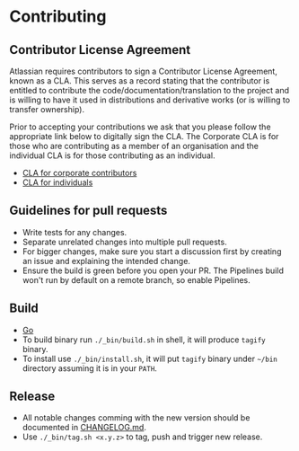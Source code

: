 # Contributing

## Contributor License Agreement

Atlassian requires contributors to sign a Contributor License Agreement, known as a CLA. This serves as a record stating that the contributor is entitled to contribute the code/documentation/translation to the project and is willing to have it used in distributions and derivative works (or is willing to transfer ownership).

Prior to accepting your contributions we ask that you please follow the appropriate link below to digitally sign the CLA. The Corporate CLA is for those who are contributing as a member of an organisation and the individual CLA is for those contributing as an individual.

* [CLA for corporate contributors](https://na2.docusign.net/Member/PowerFormSigning.aspx?PowerFormId=e1c17c66-ca4d-4aab-a953-2c231af4a20b)
* [CLA for individuals](https://na2.docusign.net/Member/PowerFormSigning.aspx?PowerFormId=3f94fbdc-2fbe-46ac-b14c-5d152700ae5d)

## Guidelines for pull requests

- Write tests for any changes.
- Separate unrelated changes into multiple pull requests.
- For bigger changes, make sure you start a discussion first by creating an issue and explaining the intended change.
- Ensure the build is green before you open your PR. The Pipelines build won't run by default on a remote branch, so enable Pipelines.

## Build

* [Go](https://golang.org/dl/)
* To build binary run `./_bin/build.sh` in shell, it will produce `tagify` binary.
* To install use `./_bin/install.sh`, it will put `tagify` binary under `~/bin` directory assuming it is in your `PATH`.

## Release

* All notable changes comming with the new version should be documented in [CHANGELOG.md](https://raw.githubusercontent.com/zoomio/tagify/master/CHANGELOG.md).
* Use `./_bin/tag.sh <x.y.z>` to tag, push and trigger new release. 